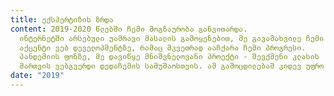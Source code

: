 ```yaml
---
title: ექსპერტიზის ზრდა
content: 2019-2020 წლებში ჩემი მოგზაურობა განვითარდა.
  ინტერნეტში არსებული უამრავი მასალის გამოყენებით, მე გავამახვილე ჩემი
  აქცენტი ვებ დეველოპმენტზე, რამაც მკვეთრად ააჩქარა ჩემი პროგრესი.
  პანდემიის ფონზე, მე დავიწყე მნიშვნელოვანი პროექტი - შევქმენი კლასის
  მართვის ვებგვერდი დედაჩემის სამუშაოსთვის. ამ გამოცდილებამ კიდევ უფრო წინ წამწია.
date: "2019"
---
```

